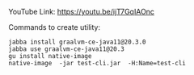 YouTube Link: https://youtu.be/ijT7GqIAOnc

Commands to create utility:

```
jabba install graalvm-ce-java11@20.3.0
jabba use graalvm-ce-java11@20.3
gu install native-image
native-image  -jar test-cli.jar  -H:Name=test-cli
```
